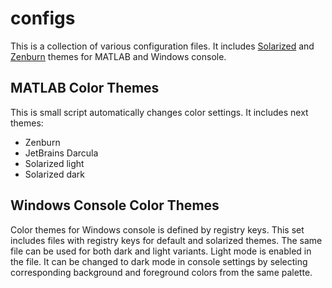 # configs
This is a collection of various configuration files. It includes [Solarized](https://ethanschoonover.com/solarized/) and [Zenburn](https://github.com/bbatsov/zenburn-emacs) themes for MATLAB and Windows console.

## MATLAB Color Themes

This is small script automatically changes color settings. It includes next themes:

* Zenburn
* JetBrains Darcula
* Solarized light
* Solarized dark

## Windows Console Color Themes

Color themes for Windows console is defined by registry keys. This set includes files with registry keys for default and solarized themes. The same file can be used for both dark and light variants. Light mode is enabled in the file. It can be changed to dark mode in console settings by selecting corresponding background and foreground colors from the same palette.
